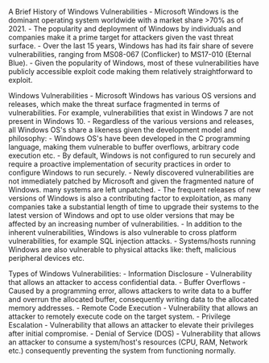 A Brief History of Windows Vulnerabilities
	- Microsoft Windows is the dominant operating system worldwide with a market share >70% as of 2021.
	- The popularity and deployment of Windows by individuals and companies make it a prime target for attackers given the vast threat surface.
	- Over the last 15 years, Windows has had its fair share of severe vulnerabilities, ranging from MS08-067 (Conflicker) to MS17-010 (Eternal Blue).
	- Given the popularity of Windows, most of these vulnerabilities have publicly accessible exploit code making them relatively straightforward to exploit.

Windows Vulnerabilities
	- Microsoft Windows has various OS versions and releases, which make the threat surface fragmented in terms of vulnerabilities. For example, vulnerabilities that exist in Windows 7 are not present in Windows 10.
	- Regardless of the various versions and releases, all Windows OS's share a likeness given the development model and philosophy:
		- Windows OS's have been developed in the C programming language, making them vulnerable to buffer overflows, arbitrary code execution etc.
		- By default, Windows is not configured to run securely and require a proactive implementation of security practices in order to configure Windows to run securely.
		- Newly discovered vulnerabilities are not immediately patched by Microsoft and given the fragmented nature of Windows. many systems are left unpatched.
		- The frequent releases of new versions of Windows is also a contributing factor to exploitation, as many companies take a substantial length of time to upgrade their systems to the latest version of Windows and opt to use older versions that may be affected by an increasing number of vulnerabilities.
		- In addition to the inherent vulnerabilities, Windows is also vulnerable to cross platform vulnerabilities, for example SQL injection attacks.
		- Systems/hosts running Windows are also vulnerable to physical attacks like: theft, malicious peripheral devices etc.

Types of Windows Vulnerabilities:
	- Information Disclosure - Vulnerability that allows an attacker to access confidential data.
	- Buffer Overflows - Caused by a programming error, allows attackers to write data to a buffer and overrun the allocated buffer, consequently writing data to the allocated memory addresses.
	- Remote Code Execution - Vulnerability that allows an attacker to remotely execute code on the target system.
	- Privilege Escalation - Vulnerability that allows an attacker to elevate their privileges after initial compromise.
	- Denial of Service (DOS) - Vulnerability that allows an attacker to consume a system/host's resources (CPU, RAM, Network etc.) consequently preventing the system from functioning normally.